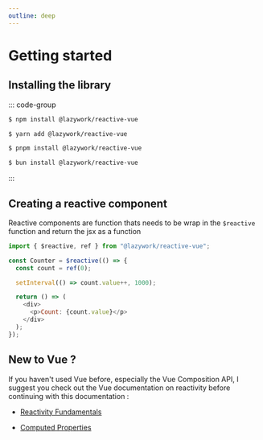 ```yaml
---
outline: deep
---
```


# Getting started

## Installing the library

::: code-group

```bash [NPM]
$ npm install @lazywork/reactive-vue
```

```bash [Yarn]
$ yarn add @lazywork/reactive-vue
```

```bash [PNPM]
$ pnpm install @lazywork/reactive-vue
```

```bash [Bun]
$ bun install @lazywork/reactive-vue
```

:::
## Creating a reactive component

Reactive components are function thats needs to be wrap in the `$reactive` function and return the jsx as a function

```js
import { $reactive, ref } from "@lazywork/reactive-vue";

const Counter = $reactive(() => {
  const count = ref(0);

  setInterval(() => count.value++, 1000);

  return () => (
    <div>
      <p>Count: {count.value}</p>
    </div>
  );
});
```

## New to Vue ?

If you haven't used Vue before, especially the Vue Composition API, I suggest you check out the Vue documentation on reactivity before continuing with this documentation :

- [Reactivity Fundamentals](https://vuejs.org/guide/essentials/reactivity-fundamentals.html)

- [Computed Properties](https://vuejs.org/guide/essentials/computed.html)